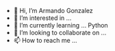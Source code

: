 - 👋 Hi, I’m Armando Gonzalez
- 👀 I’m interested in ...
- 🌱 I’m currently learning ... Python
- 💞️ I’m looking to collaborate on ...
- 📫 How to reach me ...

<!---
agonzalezcfidrive/agonzalezcfidrive is a ✨ special ✨ repository because its `README.md` (this file) appears on your GitHub profile.
You can click the Preview link to take a look at your changes.
--->
